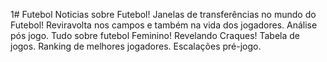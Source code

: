 1# Futebol
Noticias sobre Futebol!
Janelas de transferências no mundo do Futebol!
Reviravolta nos campos e também na vida dos jogadores.
Análise pós jogo.
Tudo sobre futebol Feminino!
Revelando Craques!
Tabela de jogos.
Ranking de melhores jogadores.
Escalações pré-jogo.
